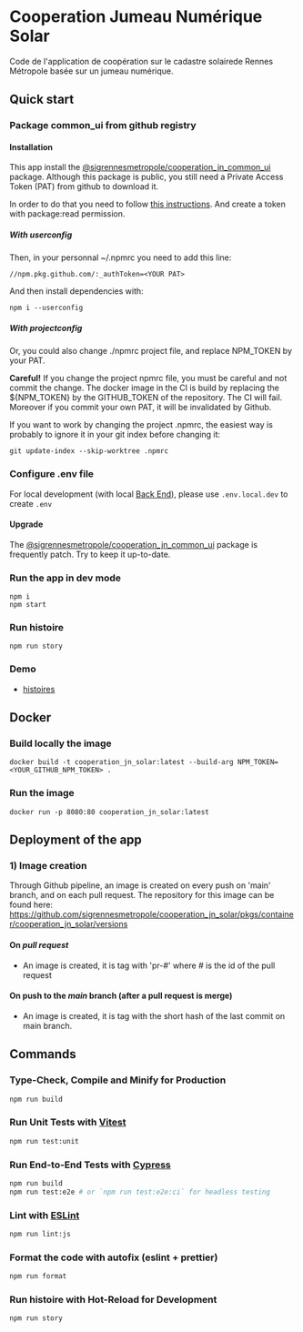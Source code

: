 # Cooperation Jumeau Numérique Solar

Code de l'application de coopération sur le cadastre solairede Rennes Métropole basée sur un jumeau numérique.

## Quick start

### Package common_ui from github registry

#### Installation

This app install the [@sigrennesmetropole/cooperation_jn_common_ui](https://github.com/sigrennesmetropole/cooperation_jn_common_ui/pkgs/npm/cooperation_jn_common_ui) package.
Although this package is public, you still need a Private Access Token (PAT) from github to download it.

In order to do that you need to follow [this instructions](https://docs.github.com/en/authentication/keeping-your-account-and-data-secure/creating-a-personal-access-token).
And create a token with package:read permission.

##### With userconfig

Then, in your personnal ~/.npmrc you need to add this line:

```shell
//npm.pkg.github.com/:_authToken=<YOUR PAT>
```

And then install dependencies with:

```shell
npm i --userconfig
```

##### With projectconfig

Or, you could also change ./npmrc project file, and replace NPM_TOKEN by your PAT.

**Careful!** If you change the project npmrc file, you must be careful and not commit the change.
The docker image in the CI is build by replacing the ${NPM_TOKEN} by the GITHUB_TOKEN of the repository.
The CI will fail.
Moreover if you commit your own PAT, it will be invalidated by Github.

If you want to work by changing the project .npmrc, the easiest way is probably to ignore it in your git index before changing it:

```shell
git update-index --skip-worktree .npmrc
```

### Configure .env file

For local development (with local [Back End](https://github.com/sigrennesmetropole/cooperation_jn_backend)), please use `.env.local.dev` to create `.env`

#### Upgrade

The [@sigrennesmetropole/cooperation_jn_common_ui](https://github.com/sigrennesmetropole/cooperation_jn_common_ui/pkgs/npm/cooperation_jn_common_ui) package is frequently patch.
Try to keep it up-to-date.

### Run the app in dev mode

```shell
npm i
npm start
```

### Run histoire

```shell
npm run story
```

### Demo

- [histoires](https://sigrennesmetropole.github.io/cooperation_jn_solar/main/)

## Docker

### Build locally the image

```shell
docker build -t cooperation_jn_solar:latest --build-arg NPM_TOKEN=<YOUR_GITHUB_NPM_TOKEN> .
```

### Run the image

```shell
docker run -p 8080:80 cooperation_jn_solar:latest
```

## Deployment of the app

### 1) Image creation

Through Github pipeline, an image is created on every push on 'main' branch, and on each pull request.
The repository for this image can be found here: https://github.com/sigrennesmetropole/cooperation_jn_solar/pkgs/container/cooperation_jn_solar/versions

#### On _pull request_

- An image is created, it is tag with 'pr-#' where # is the id of the pull request

#### On push to the _main_ branch (after a pull request is merge)

- An image is created, it is tag with the short hash of the last commit on main branch.

<!-- ### 2) Change to the argocd repo

The repository which contains configuration of the argocd of the app is here:
https://github.com/camptocamp/argocd-gs-rennes3d-apps

It is accessible through https://argocd.apps.green.gs-fr-prod.camptocamp.com/ with RedHat c2c account.

#### Set up repo

The argocd [argocd](https://github.com/camptocamp/argocd-gs-rennes3d-apps) and this project must be set up, a private/public key must be generated (ie with openssl).

- This project must have the right to push on the [argocd](https://github.com/camptocamp/argocd-gs-rennes3d-apps) one. The private key must be store in the secret ARGOCD_PRIVATE_KEY for the pipeline to work.
- [argocd](https://github.com/camptocamp/argocd-gs-rennes3d-apps) Must register the public key as "deployment key" in the github configuration.

#### Change the conf

To deploy a new or a different image on the server, you must change the tag of the target image in the configuration of this argocd project.
There are currently three ways of doing it:

1. Manually: change the value in 'apps/dev/vcmap-demo/values.yaml' in the repo, and commit/push the change ;
2. On demand: With [this pipeline](https://github.com/sigrennesmetropole/cooperation_jn_app/actions/workflows/deploy-argocd.yml). Choose the env (currently only dev) and the tag of the image, and let the pipeline change the argocd project ;
3. Automatically: On each merge on main, the pipeline is triggered with the last generated image.

### 3) Deploy on ArgoCD

On: https://argocd.apps.green.gs-fr-prod.camptocamp.com/applications/rennes3d-dev-vcmap-demo

The app must be "OutOfSync" because a new image has been set on the _values.yaml_ file but not deploy yet. Click on sync and wait for the app to be avalaible.
-->

## Commands

### Type-Check, Compile and Minify for Production

```sh
npm run build
```

### Run Unit Tests with [Vitest](https://vitest.dev/)

```sh
npm run test:unit
```

### Run End-to-End Tests with [Cypress](https://www.cypress.io/)

```sh
npm run build
npm run test:e2e # or `npm run test:e2e:ci` for headless testing
```

### Lint with [ESLint](https://eslint.org/)

```sh
npm run lint:js
```

### Format the code with autofix (eslint + prettier)

```sh
npm run format
```

### Run histoire with Hot-Reload for Development

```sh
npm run story
```
